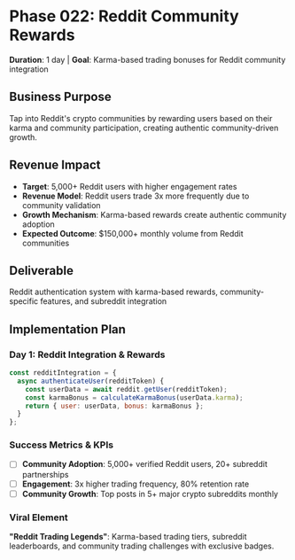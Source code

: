 # Phase 022: Reddit Community Rewards
**Duration**: 1 day | **Goal**: Karma-based trading bonuses for Reddit community integration

## Business Purpose
Tap into Reddit's crypto communities by rewarding users based on their karma and community participation, creating authentic community-driven growth.

## Revenue Impact
- **Target**: 5,000+ Reddit users with higher engagement rates
- **Revenue Model**: Reddit users trade 3x more frequently due to community validation
- **Growth Mechanism**: Karma-based rewards create authentic community adoption
- **Expected Outcome**: $150,000+ monthly volume from Reddit communities

## Deliverable
Reddit authentication system with karma-based rewards, community-specific features, and subreddit integration

## Implementation Plan
### Day 1: Reddit Integration & Rewards
```javascript
const redditIntegration = {
  async authenticateUser(redditToken) {
    const userData = await reddit.getUser(redditToken);
    const karmaBonus = calculateKarmaBonus(userData.karma);
    return { user: userData, bonus: karmaBonus };
  }
};
```

### Success Metrics & KPIs
- [ ] **Community Adoption**: 5,000+ verified Reddit users, 20+ subreddit partnerships
- [ ] **Engagement**: 3x higher trading frequency, 80% retention rate
- [ ] **Community Growth**: Top posts in 5+ major crypto subreddits monthly

### Viral Element
**"Reddit Trading Legends"**: Karma-based trading tiers, subreddit leaderboards, and community trading challenges with exclusive badges.
